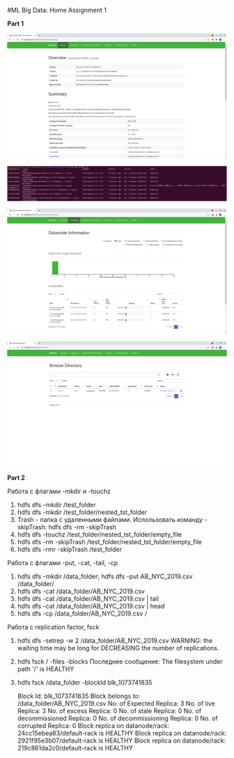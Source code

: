#ML Big Data: Home Assignment 1

**Part 1**

![Namenode](https://github.com/rodionlatypov/ML_BD/blob/HA1/HA1/screenshots/Namenode.png)

![Resoursemanager](https://github.com/rodionlatypov/ML_BD/blob/HA1/HA1/screenshots/Resourcemanager.png)

![Datanodes](https://github.com/rodionlatypov/ML_BD/blob/HA1/HA1/screenshots/Datanodes.png)

![Browse_directory](https://github.com/rodionlatypov/ML_BD/blob/HA1/HA1/screenshots/Browse_directory.png)

**Part 2**

Работа с флагами -mkdir и -touchz
1. hdfs dfs -mkdir /test_folder
2. hdfs dfs -mkdir /test_folder/nested_tst_folder
3. Trash - папка с удаленными файлами. Использовать команду -skipTrash: hdfs dfs -rm -skipTrash <FILE>
4. hdfs dfs -touchz /test_folder/nested_tst_folder/empty_file
5. hdfs dfs -rm -skipTrash /test_folder/nested_tst_folder/empty_file
6. hdfs dfs -rmr -skipTrash /test_folder

Работа с флагами -put, -cat, -tail, -cp
1. hdfs dfs -mkdir /data_folder; hdfs dfs -put AB_NYC_2019.csv /data_folder/
2. hdfs dfs -cat /data_folder/AB_NYC_2019.csv
3. hdfs dfs -cat /data_folder/AB_NYC_2019.csv | tail
4. hdfs dfs -cat /data_folder/AB_NYC_2019.csv | head
5. hdfs dfs -cp /data_folder/AB_NYC_2019.csv /

Работа с replication factor, fsck
1. hdfs dfs -setrep -w 2 /data_folder/AB_NYC_2019.csv
   WARNING: the waiting time may be long for DECREASING the number of replications.
2. hdfs fsck / -files -blocks
   Последнее сообщение: The filesystem under path '/' is HEALTHY
3. hdfs fsck /data_folder -blockId blk_1073741835

   Block Id: blk_1073741835
   Block belongs to: /data_folder/AB_NYC_2019.csv
   No. of Expected Replica: 3
   No. of live Replica: 3
   No. of excess Replica: 0
   No. of stale Replica: 0
   No. of decommissioned Replica: 0
   No. of decommissioning Replica: 0
   No. of corrupted Replica: 0
   Block replica on datanode/rack: 24cc15ebea83/default-rack is HEALTHY
   Block replica on datanode/rack: 2921f95e3b07/default-rack is HEALTHY
   Block replica on datanode/rack: 219c861da2c0/default-rack is HEALTHY
